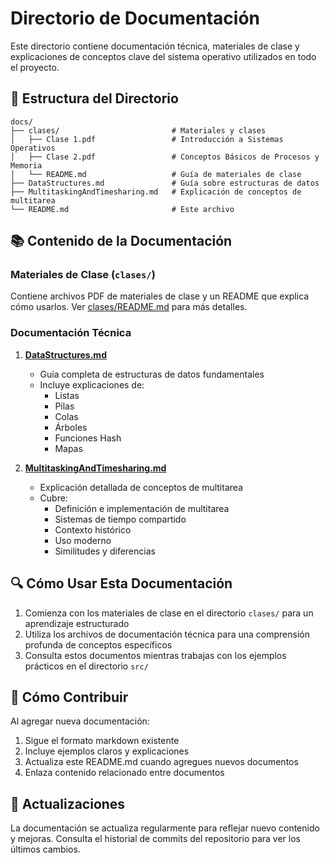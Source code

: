 # Directorio de Documentación

Este directorio contiene documentación técnica, materiales de clase y explicaciones de conceptos clave del sistema operativo utilizados en todo el proyecto.

## 📁 Estructura del Directorio

```
docs/
├── clases/                         # Materiales y clases
│   ├── Clase 1.pdf                 # Introducción a Sistemas Operativos
│   ├── Clase 2.pdf                 # Conceptos Básicos de Procesos y Memoria
│   └── README.md                   # Guía de materiales de clase
├── DataStructures.md               # Guía sobre estructuras de datos
├── MultitaskingAndTimesharing.md   # Explicación de conceptos de multitarea
└── README.md                       # Este archivo
```

## 📚 Contenido de la Documentación

### Materiales de Clase (`clases/`)

Contiene archivos PDF de materiales de clase y un README que explica cómo usarlos. Ver [clases/README.md](clases/README.md) para más detalles.

### Documentación Técnica

1. **[DataStructures.md](DataStructures.md)**

   - Guía completa de estructuras de datos fundamentales
   - Incluye explicaciones de:
     - Listas
     - Pilas
     - Colas
     - Árboles
     - Funciones Hash
     - Mapas

2. **[MultitaskingAndTimesharing.md](MultitaskingAndTimesharing.md)**
   - Explicación detallada de conceptos de multitarea
   - Cubre:
     - Definición e implementación de multitarea
     - Sistemas de tiempo compartido
     - Contexto histórico
     - Uso moderno
     - Similitudes y diferencias

## 🔍 Cómo Usar Esta Documentación

1. Comienza con los materiales de clase en el directorio `clases/` para un aprendizaje estructurado
2. Utiliza los archivos de documentación técnica para una comprensión profunda de conceptos específicos
3. Consulta estos documentos mientras trabajas con los ejemplos prácticos en el directorio `src/`

## 📝 Cómo Contribuir

Al agregar nueva documentación:

1. Sigue el formato markdown existente
2. Incluye ejemplos claros y explicaciones
3. Actualiza este README.md cuando agregues nuevos documentos
4. Enlaza contenido relacionado entre documentos

## 🔄 Actualizaciones

La documentación se actualiza regularmente para reflejar nuevo contenido y mejoras. Consulta el historial de commits del repositorio para ver los últimos cambios.
